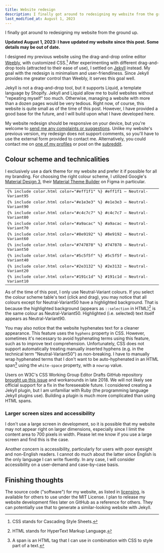 ```yaml
---
title: Website redesign
description: I finally got around to redesigning my website from the ground up
last_modified_at: August 1, 2023
---
```


I finally got around to redesigning my website from the ground up.

**Updated August 1, 2023: I have updated my website since this post. Some details may be out of date.**

I designed my previous website using the drag-and-drop online editor <a href="https://weebly.com/" target="_blank">Weebly</a>, with customized CSS.[^1] After experimenting with different drag-and-drop tools (attracted to their ease of use), I settled on <a href="https://jekyllrb.com/" target="_blank">Jekyll</a> instead. My goal with the redesign is minimalism and user-friendliness. Since Jekyll provides me greater control than Weebly, it serves this goal well.

Jekyll is not a drag-and-drop tool, but it supports Liquid, a template language by Shopify. Jekyll and Liquid allow me to build websites without "repeating myself" too much. Otherwise, managing a website with more than a dozen pages would be very tedious. Right now, of course, this website is quite small as of the time of this post. However, I have provided a good base for the future, and I will build upon what I have developed here.

My website redesign should be responsive on your device, but you're welcome to <a href="https://tally.so/r/mOaDRp" target="_blank">send me any complaints or suggestions</a>. Unlike my website's previous version, my redesign does not support comments, so you'll have to use the external form provided to contact me. Alternatively, you could contact me on [one of my profiles](/about#profiles) or post on the <a href="https://www.reddit.com/r/SchizoidNightmares/" target="_blank">subreddit</a>.

## Colour scheme and technicalities
I exclusively use a dark theme for my website and prefer it if possible for all my branding. For choosing the right colour scheme, I utilized Google's <a href="https://m3.material.io/" target="_blank">Material Design 3</a>, their <a href="https://www.figma.com/community/plugin/1034969338659738588/Material-Theme-Builder" target="_blank">Material Theme Builder</a> on Figma in particular.

<div class="table" markdown=0>
    <table style="font-family: monospace">
        <tr><td>{% include color.html color="#eff1f1" %} #eff1f1 — Neutral-Variant95</td></tr>
        <tr><td>{% include color.html color="#e1e3e3" %} #e1e3e3 — Neutral-Variant90</td></tr>
        <tr><td>{% include color.html color="#c4c7c7" %} #c4c7c7 — Neutral-Variant80</td></tr>
        <tr><td>{% include color.html color="#a9acac" %} #a9acac — Neutral-Variant70</td></tr>
        <tr><td>{% include color.html color="#8e9192" %} #8e9192 — Neutral-Variant60</td></tr>
        <tr><td>{% include color.html color="#747878" %} #747878 — Neutral-Variant50</td></tr>
        <tr><td>{% include color.html color="#5c5f5f" %} #5c5f5f — Neutral-Variant40</td></tr>
        <tr><td>{% include color.html color="#2e3132" %} #2e3132 — Neutral-Variant20</td></tr>
        <tr><td>{% include color.html color="#191c1d" %} #191c1d — Neutral-Variant10</td></tr>
    </table>
</div>

As of the time of this post, I only use Neutral-Variant colours. If you select the colour scheme table's text (click and drag), you may notice that all colours except for Neutral-Variant50 have a highlighted background. That is because the highlighted background (appears as ```::selection``` in HTML)[^2] is the same colour as Neutral-Variant50. Highlighted (i.e. selected) text itself appears as Neutral-Variant90.

You may also notice that the website hyphenates text for a cleaner appearance. This feature uses the ```hyphens``` property in CSS. However, sometimes it's necessary to avoid hyphenating terms using this feature, such as to improve text comprehension. Unfortunately, CSS does not support automatically treating manually inserted hyphens (e.g. in the technical term "Neutral-Variant50") as non-breaking. I have to manually wrap hyphenated terms that I don't want to be auto-hyphenated in an HTML span[^3] using the ```white-space``` property, with a ```nowrap``` value.

Users on W3C's CSS Working Group Editor Drafts GitHub repository <a href="https://github.com/w3c/csswg-drafts/issues/3434" target="_blank">brought up this issue</a> and workarounds in late 2018. We will not likely see official support for a fix in the foreseeable future. I considered creating a Jekyll plugin, but I am unfamiliar with Ruby (the programming language Jekyll plugins use). Building a plugin is much more complicated than using HTML spans.

### Larger screen sizes and accessibility
I don't use a large screen in development, so it is possible that my website may not appear right on larger dimensions, especially since I limit the content area to 700 pixels in width. Please let me know if you use a large screen and find this is the case.

Another concern is accessibility, particularly for users with poor eyesight and non-English readers. I cannot do much about the latter since English is the only language I can write fluently. In any case, I will consider accessibility on a user-demand and case-by-case basis.

## Finishing thoughts
The source code ("software") for my website, as listed in [licensing](/terms#licensing), is available for others to use under the MIT License. I plan to release my website development files later on GitHub as a reference for others. They can potentially use that to generate a similar-looking website with Jekyll.

[^1]: CSS stands for Cascading Style Sheets.
[^2]: HTML stands for HyperText Markup Language.
[^3]: A span is an HTML tag that I can use in combination with CSS to style part of a text.
